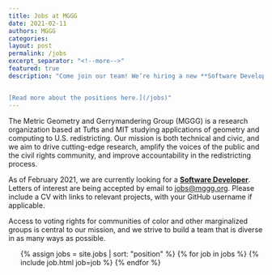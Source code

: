 ```yaml
---
title: Jobs at MGGG
date: 2021-02-11
authors: MGGG
categories:
layout: post
permalink: /jobs
excerpt_separator: "<!--more-->"
featured: true
description: "Come join our team! We’re hiring a new **Software Developer** through the Tisch College of Civic Life at Tufts University. Letters of interest are being accepted by email to [jobs@mggg.org](mailto:jobs@mggg.org).


[Read more about the positions here.](/jobs)"
---
```


The Metric Geometry and Gerrymandering Group (MGGG) is a research organization
based at Tufts and MIT studying applications of geometry and computing to U.S.
redistricting. Our mission is both technical and civic, and we aim to drive
cutting-edge research, amplify the voices of the public and the civil rights
community, and improve accountability in the redistricting process.

As of February 2021, we are currently looking for a **[Software Developer](#software-developer)**.
Letters of interest are being accepted
by email to [jobs@mggg.org](mailto:jobs@mggg.org). Please include a CV with
links to relevant projects, with your GitHub username if applicable. 

Access to voting rights for communities of color and other marginalized groups
is central to our mission, and we strive to build a team that is diverse in as
many ways as possible.

<!-- We are not currently hiring.  Please check this page in the future for any updates to our openings. -->




<ul class="card-list">
{% assign jobs = site.jobs | sort: "position" %}
{% for job in jobs %}
    {% include job.html job=job %}
{% endfor %}
</ul>
